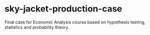 # sky-jacket-production-case
Final case for Economic Analysis course based on hypothesis testing, statistics and probability theory.
